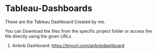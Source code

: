# Tableau-Dashboards
These are the Tableau Dashboard Created by me.

You can Download the files from the specific project folder or access the file directly using the given URLs

1. Airbnb Dashboard: https://tinyurl.com/airbnbdashboard
